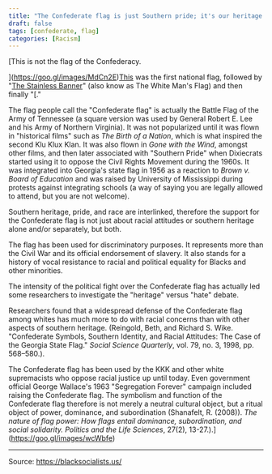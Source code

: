 ```yaml
---
title: "The Confederate flag is just Southern pride; it's our heritage. We're not racist."
draft: false
tags: [confederate, flag]
categories: [Racism]
---
```


[This is not the flag of the Confederacy.  
  
](https://goo.gl/images/MdCn2E)[This](https://goo.gl/images/CV9y7Z) was the first national flag, followed by "[The Stainless Banner](https://goo.gl/images/61iQN9)" (also know as The White Man's Flag) and then finally "[."  
  
The flag people call the "Confederate flag" is actually the Battle Flag of the Army of Tennessee (a square version was used by General Robert E. Lee and his Army of Northern Virginia). It was not popularized until it was flown in "historical films" such as _The Birth of a Nation_, which is what inspired the second Klu Klux Klan. It was also flown in _Gone with the Wind_, amongst other films, and then later associated with "Southern Pride" when Dixiecrats started using it to oppose the Civil Rights Movement during the 1960s. It was integrated into Georgia's state flag in 1956 as a reaction to _Brown v. Board of Education_ and was raised by University of Mississippi during protests against integrating schools (a way of saying you are legally allowed to attend, but you are not welcome).  
  
Southern heritage, pride, and race are interlinked, therefore the support for the Confederate flag is not just about racial attitudes or southern heritage alone and/or separately, but both.  
  
The flag has been used for discriminatory purposes. It represents more than the Civil War and its official endorsement of slavery. It also stands for a history of vocal resistance to racial and political equality for Blacks and other minorities.  
  
The intensity of the political fight over the Confederate flag has actually led some researchers to investigate the "heritage" versus "hate" debate.  
  
Researchers found that a widespread defense of the Confederate flag among whites has much more to do with racial concerns than with other aspects of southern heritage. (Reingold, Beth, and Richard S. Wike. "Confederate Symbols, Southern Identity, and Racial Attitudes: The Case of the Georgia State Flag." _Social Science Quarterly_, vol. 79, no. 3, 1998, pp. 568–580.).  
  
The Confederate flag has been used by the KKK and other white supremacists who oppose racial justice up until today. Even government official George Wallace's 1963 "Segregation Forever" campaign included raising the Confederate flag. The symbolism and function of the Confederate flag therefore is not merely a neutral cultural object, but a ritual object of power, dominance, and subordination (Shanafelt, R. (2008)). _The nature of flag power: How flags entail dominance, subordination, and social solidarity. Politics and the Life Sciences_, 27(2), 13-27.).](https://goo.gl/images/wcWbfe)

----
Source: https://blacksocialists.us/


